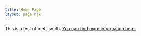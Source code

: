 ```yaml
---
title: Home Page
layout: page.njk
---
```


This is a test of metalsmith.
[You can find more information here.](https://metalsmith.io)

